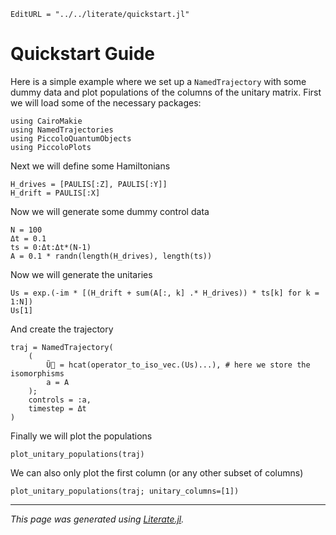 ```@meta
EditURL = "../../literate/quickstart.jl"
```

# Quickstart Guide

Here is a simple example where we set up a `NamedTrajectory` with some dummy data and plot
populations of the columns of the unitary matrix.
First we will load some of the necessary packages:

````@example quickstart
using CairoMakie
using NamedTrajectories
using PiccoloQuantumObjects
using PiccoloPlots
````

Next we will define some Hamiltonians

````@example quickstart
H_drives = [PAULIS[:Z], PAULIS[:Y]]
H_drift = PAULIS[:X]
````

Now we will generate some dummy control data

````@example quickstart
N = 100
Δt = 0.1
ts = 0:Δt:Δt*(N-1)
A = 0.1 * randn(length(H_drives), length(ts))
````

Now we will generate the unitaries

````@example quickstart
Us = exp.(-im * [(H_drift + sum(A[:, k] .* H_drives)) * ts[k] for k = 1:N])
Us[1]
````

And create the trajectory

````@example quickstart
traj = NamedTrajectory(
    (
        Ũ⃗ = hcat(operator_to_iso_vec.(Us)...), # here we store the isomorphisms
        a = A
    );
    controls = :a,
    timestep = Δt
)
````

Finally we will plot the populations

````@example quickstart
plot_unitary_populations(traj)
````

We can also only plot the first column (or any other subset of columns)

````@example quickstart
plot_unitary_populations(traj; unitary_columns=[1])
````

---

*This page was generated using [Literate.jl](https://github.com/fredrikekre/Literate.jl).*

